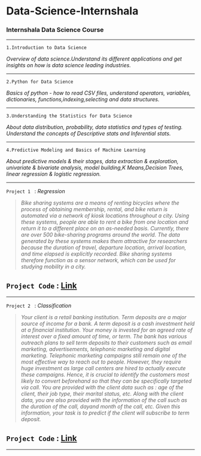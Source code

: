 # Data-Science-Internshala

### Internshala Data Science Course

---

`1.Introduction to Data Science`

_Overview of data science.Understand its different applications and get insights on how is data science leading industries._

---

`2.Python for Data Science`

_Basics of python - how to read CSV files, understand operators, variables, dictionaries, functions,indexing,selecting and data structures._

---

`3.Understanding the Statistics for Data Science`

_About data distribution, probability, data statistics and types of testing. Understand the concepts of Descriptive stats and Inferential stats._

---

`4.Predictive Modeling and Basics of Machine Learning`

_About predictive models & their stages, data extraction & exploration, univariate & bivariate analysis, model building,K Means,Decision Trees, linear regression & logistic regression._

---

`Project 1 ` : _Regression_

> _Bike sharing systems are a means of renting bicycles where the process of
> obtaining membership, rental, and bike return is automated via a network of
> kiosk locations throughout a city. Using these systems, people are able to
> rent a bike from one location and return it to a different place on an
> as-needed basis. Currently, there are over 500 bike-sharing programs
> around the world.
> The data generated by these systems makes them attractive for
> researchers because the duration of travel, departure location, arrival
> location, and time elapsed is explicitly recorded. Bike sharing systems
> therefore function as a sensor network, which can be used for studying
> mobility in a city._

## `Project Code` : [Link](https://github.com/SandeepPayili/Data-Science-Internshala/blob/31e4ac292831c2d12568ee8ca392798d87a0d278/4.Predictive%20Modeling%20and%20Basics%20of%20Machine%20Learning/Assignment%20Solution/Bike%20Rental%20Regression%20Model.ipynb)

---

`Project 2 ` : _Classification_

> _Your client is a retail banking institution. Term deposits are a major source
> of income for a bank.
> A term deposit is a cash investment held at a financial institution. Your
> money is invested for an agreed rate of interest over a fixed amount of
> time, or term.
> The bank has various outreach plans to sell term deposits to their
> customers such as email marketing, advertisements, telephonic marketing
> and digital marketing.
> Telephonic marketing campaigns still remain one of the most effective way
> to reach out to people. However, they require huge investment as large call
> centers are hired to actually execute these campaigns. Hence, it is crucial
> to identify the customers most likely to convert beforehand so that they can
> be specifically targeted via call.
> You are provided with the client data such as : age of the client, their job
> type, their marital status, etc. Along with the client data, you are also
> provided with the information of the call such as the duration of the call, dayand month of the call, etc. Given this information, your task is to predict if
> the client will subscribe to term deposit._

## `Project Code` : [Link](https://github.com/SandeepPayili/Data-Science-Internshala/blob/31e4ac292831c2d12568ee8ca392798d87a0d278/Final%20Project%20Submission/Final_Project_Subscribe_to_Term_Deposit_Classification.ipynb)

---
